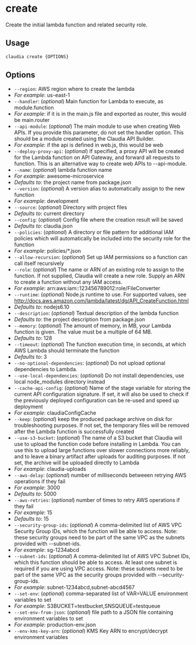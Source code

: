 # create

Create the initial lambda function and related security role.

## Usage

```bash
claudia create {OPTIONS}
```

## Options

*  `--region`:  AWS region where to create the lambda
  * _For example_: us-east-1
*  `--handler`:  (_optional_) Main function for Lambda to execute, as module.function
  * _For example_: if it is in the main.js file and exported as router, this would be main.router
*  `--api-module`:  (_optional_) The main module to use when creating Web APIs. 
  If you provide this parameter, do not set the handler option.
  This should be a module created using the Claudia API Builder.
  * _For example_: if the api is defined in web.js, this would be web
*  `--deploy-proxy-api`:  (_optional_) If specified, a proxy API will be created for the Lambda 
  function on API Gateway, and forward all requests to function.
  This is an alternative way to create web APIs to --api-module.
*  `--name`:  (_optional_) lambda function name
  * _For example_: awesome-microservice
  * _Defaults to_: the project name from package.json
*  `--version`:  (_optional_) A version alias to automatically assign to the new function
  * _For example_: development
*  `--source`:  (_optional_) Directory with project files
  * _Defaults to_: current directory
*  `--config`:  (_optional_) Config file where the creation result will be saved
  * _Defaults to_: claudia.json
*  `--policies`:  (_optional_) A directory or file pattern for additional IAM policies
  which will automatically be included into the security role for the function
  * _For example_: policies/*.json
*  `--allow-recursion`:  (_optional_) Set up IAM permissions so a function can call itself recursively
*  `--role`:  (_optional_) The name or ARN of an existing role to assign to the function. 
  If not supplied, Claudia will create a new role. Supply an ARN to create a function without any IAM access.
  * _For example_: arn:aws:iam::123456789012:role/FileConverter
*  `--runtime`:  (_optional_) Node.js runtime to use. For supported values, see
  http://docs.aws.amazon.com/lambda/latest/dg/API_CreateFunction.html
  * _Defaults to_: nodejs6.10
*  `--description`:  (_optional_) Textual description of the lambda function
  * _Defaults to_: the project description from package.json
*  `--memory`:  (_optional_) The amount of memory, in MB, your Lambda function is given.
  The value must be a multiple of 64 MB.
  * _Defaults to_: 128
*  `--timeout`:  (_optional_) The function execution time, in seconds, at which AWS Lambda should terminate the function
  * _Defaults to_: 3
*  `--no-optional-dependencies`:  (_optional_) Do not upload optional dependencies to Lambda.
*  `--use-local-dependencies`:  (_optional_) Do not install dependencies, use local node_modules directory instead
*  `--cache-api-config`:  (_optional_) Name of the stage variable for storing the current API configuration signature.
  If set, it will also be used to check if the previously deployed configuration can be re-used and speed up deployment
  * _For example_: claudiaConfigCache
*  `--keep`:  (_optional_) keep the produced package archive on disk for troubleshooting purposes.
  If not set, the temporary files will be removed after the Lambda function is successfully created
*  `--use-s3-bucket`:  (_optional_) The name of a S3 bucket that Claudia will use to upload the function code before installing in Lambda.
  You can use this to upload large functions over slower connections more reliably, and to leave a binary artifact
  after uploads for auditing purposes. If not set, the archive will be uploaded directly to Lambda
  * _For example_: claudia-uploads
*  `--aws-delay`:  (_optional_) number of milliseconds betweeen retrying AWS operations if they fail
  * _For example_: 3000
  * _Defaults to_: 5000
*  `--aws-retries`:  (_optional_) number of times to retry AWS operations if they fail
  * _For example_: 15
  * _Defaults to_: 15
*  `--security-group-ids`:  (_optional_) A comma-delimited list of AWS VPC Security Group IDs, which the function will be able to access.
  Note: these security groups need to be part of the same VPC as the subnets provided with --subnet-ids.
  * _For example_: sg-1234abcd
*  `--subnet-ids`:  (_optional_) A comma-delimited list of AWS VPC Subnet IDs, which this function should be able to access.
  At least one subnet is required if you are using VPC access.
  Note: these subnets need to be part of the same VPC as the security groups provided with --security-group-ids.
  * _For example_: subnet-1234abcd,subnet-abcd4567
*  `--set-env`:  (_optional_) comma-separated list of VAR=VALUE environment variables to set
  * _For example_: S3BUCKET=testbucket,SNSQUEUE=testqueue
*  `--set-env-from-json`:  (_optional_) file path to a JSON file containing environment variables to set
  * _For example_: production-env.json
*  `--env-kms-key-arn`:  (_optional_) KMS Key ARN to encrypt/decrypt environment variables

